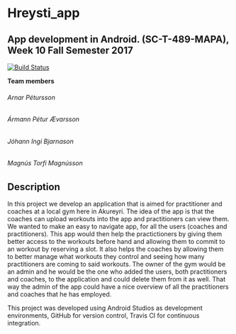 # Hreysti_app

## App development in Android. (SC-T-489-MAPA), Week 10 Fall Semester 2017

[![Build Status](https://travis-ci.org/Meat-Pie-Guys/hreysti_app.svg?branch=master)](https://travis-ci.org/Meat-Pie-Guys/hreysti_app)



**Team members**

###### Arnar Pétursson
###### Ármann Pétur Ævarsson
###### Jóhann Ingi Bjarnason
###### Magnús Torfi Magnússon

## Description
In this project we develop an application that is aimed for practitioner and coaches at a local gym here in Akureyri. The idea of the app is that the coaches can upload workouts into the app and practitioners can view them. We wanted to make an easy to navigate app, for all the users (coaches and practitioners). This app would then help the practictioners by giving them better access to the workouts before hand and allowing them to commit to an workout by reserving a slot. It also helps the coaches by allowing them to better manage what workouts they control and seeing how many practitioners are coming to said workouts. The owner of the gym would be an admin and he would be the one who added the users, both practitioners and coaches, to the application and could delete them from it as well. That way the admin of the app could have a nice overview of all the practitioners and coaches that he has employed.

This project was developed using Android Studios as development environments, GitHub for version control, Travis CI for continuous integration.